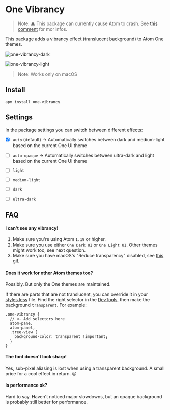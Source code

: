 # One Vibrancy

> Note: :warning: This package can currently cause Atom to crash. See [this comment](https://github.com/simurai/one-vibrancy/issues/18#issuecomment-473282864) for mor infos.

This package adds a vibrancy effect (translucent background) to Atom One themes.

![one-vibrancy-dark](https://user-images.githubusercontent.com/378023/27769700-ecd344e8-5f6a-11e7-95b0-fb7eb53672b8.png)

![one-vibrancy-light](https://user-images.githubusercontent.com/378023/27769701-ecd46ef4-5f6a-11e7-9643-0078ea2862e5.png)

> Note: Works only on macOS


## Install

```
apm install one-vibrancy
```

## Settings

In the package settings you can switch between different effects:

- [x] `auto` (default) -> Automatically switches between dark and medium-light based on the current One UI theme
- [ ] `auto-opaque` -> Automatically switches between ultra-dark and light based on the current One UI theme
- [ ] `light`
- [ ] `medium-light`
- [ ] `dark`
- [ ] `ultra-dark`


## FAQ

#### I can't see any vibrancy!

1. Make sure you're using Atom `1.19` or higher.
2. Make sure you use either `One Dark UI` or `One Light UI`. Other themes might work too, see next question.
3. Make sure you have macOS's "Reduce transparency" disabled, see [this gif](https://github.com/simurai/one-vibrancy/issues/7#issuecomment-319578317).

#### Does it work for other Atom themes too?

Possibly. But only the One themes are maintained.

If there are parts that are not translucent, you can override it in your [styles.less](http://flight-manual.atom.io/using-atom/sections/basic-customization/#style-tweaks) file. Find the right selector in the [DevTools](http://flight-manual.atom.io/hacking-atom/sections/creating-a-theme/#developer-tools), then make the background `transparent`. For example:

```less
.one-vibrancy {
  // <- Add selectors here
  atom-pane,
  atom-panel,
  .tree-view {
    background-color: transparent !important;
  }
}
```

#### The font doesn't look sharp!

Yes, sub-pixel aliasing is lost when using a transparent background. A small price for a cool effect in return. 😉


#### Is performance ok?

Hard to say. Haven't noticed major slowdowns, but an opaque background is probably still better for performance.
